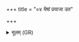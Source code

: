 +++
title = "०४ येषां प्रयाजा उत"

+++
<details><summary>मूलम् (GR)</summary>

येषां प्रयाजा उत वानुयाजा  
हुतभागा अहुतादश् च देवाः ।  
येषां वः पञ्च प्रदिशो विभक्तास्  
तान् वो अस्मै सत्त्रसदः कृणोमि ॥
</details>